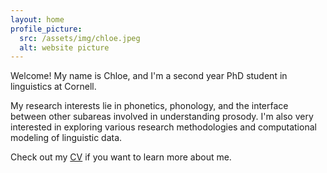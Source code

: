 ```yaml
---
layout: home
profile_picture:
  src: /assets/img/chloe.jpeg
  alt: website picture
---
```


<p>
    Welcome! My name is Chloe, and I'm a second year PhD student in linguistics at Cornell. 
</p>

<p>
    My research interests lie in phonetics, phonology, and the interface between other subareas involved in understanding prosody. I'm also very interested in exploring various research methodologies and computational modeling of linguistic data. 
</p>

<p>
    Check out my <a href="CV_CK2021.pdf">CV</a> if you want to learn more about me. 
</p>

